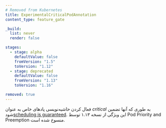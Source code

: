 ```yaml
---
# Removed from Kubernetes
title: ExperimentalCriticalPodAnnotation
content_type: feature_gate

_build:
  list: never
  render: false

stages:
  - stage: alpha 
    defaultValue: false
    fromVersion: "1.5"
    toVersion: "1.12"
  - stage: deprecated
    defaultValue: false
    fromVersion: "1.13"
    toVersion: "1.16"

removed: true  
---
```

فعال کردن حاشیه‌نویسی پادهای خاص به عنوان *critical*
به طوری که  آنها تضمین شود[scheduling is guaranteed](/docs/tasks/administer-cluster/guaranteed-scheduling-critical-addon-pods/).
این ویژگی از نسخه ۱.۱۳ توسط Pod Priority and Preemption منسوخ شده است.